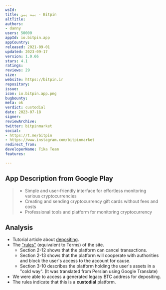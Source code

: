 ```yaml
---
wsId: 
title: بیت پین - Bitpin
altTitle: 
authors:
- danny
users: 50000
appId: io.bitpin.app
appCountry: 
released: 2021-09-01
updated: 2023-09-17
version: 1.0.66
stars: 4.1
ratings: 
reviews: 29
size: 
website: https://bitpin.ir
repository: 
issue: 
icon: io.bitpin.app.png
bugbounty: 
meta: ok
verdict: custodial
date: 2023-07-18
signer: 
reviewArchive: 
twitter: bitpinmarket
social:
- https://t.me/bitpin
- https://www.instagram.com/bitpinmarket
redirect_from: 
developerName: Tika Team
features: 

---
```


## App Description from Google Play

> - Simple and user-friendly interface for effortless monitoring various cryptocurrencies
> - Creating and sending cryptocurrency gift cards without fees and costs
> - Professional tools and platform for monitoring cryptocurrency

## Analysis

- Tutorial article about [depositing](https://help.bitpin.ir/fa/article/chgonh-rmzarz-oariz-knim-6454nm/).
- The ["rules"](https://bitpin.ir/rules) (equivalent to Terms) of the site.
    - Section 2-12 shows that the platform can cancel transactions.
    - Section 2-13 shows that the platform will cooperate with authorities and block the user's access to the account for cause.
    - Section 3-10 describes the platform holding the user's assets in a "cold way". (It was translated from Persian using Google Translate)
- We were able to access a generated legacy BTC address for depositing.
- The rules indicate that this is a **custodial** platform.
